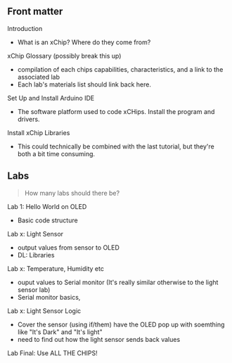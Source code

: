 ## Front matter
Introduction
* What is an xChip? Where do they come from? 

xChip Glossary (possibly break this up)
* compilation of each chips capabilities, characteristics, and a link to the associated lab 
* Each lab's materials list should link back here.

Set Up and Install Arduino IDE
* The software platform used to code xCHips. Install the program and drivers.

Install xChip Libraries
* This could technically be combined with the last tutorial, but they're both a bit time consuming.

## Labs
> How many labs should there be?

Lab 1: Hello World on OLED
* Basic code structure

Lab x: Light Sensor
* output values from sensor to OLED
* DL: Libraries

Lab x: Temperature, Humidity etc
* ouput values to Serial monitor (It's really similar otherwise to the light sensor lab)
* Serial monitor basics, 



Lab x: Light Sensor Logic 
* Cover the sensor (using if/them) have the OLED pop up with soemthing like "It's Dark" and "It's light"
* need to find out how the light sensor sends back values

Lab Final: Use ALL THE CHIPS!
